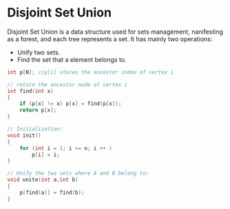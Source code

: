 # Disjoint Set Union
Disjoint Set Union is a data structure used for sets management, nanifesting as a forest, and each tree represents a set. It has mainly two operations:
- Unify two sets.
- Find the set that a element belongs to.

```c++
int p[N]; //p[i] stores the ancestor index of vertex i

// return the ancestor node of vertex i
int find(int x)
{
    if (p[x] != x) p[x] = find(p[x]);
    return p[x];
}

// Initialization:
void init()
{
    for (int i = 1; i <= n; i ++ ) 
        p[i] = i;
}

// Unify the two sets where A and B belong to:
void unite(int a,int b)
{
    p[find(a)] = find(b);
}
 
```
